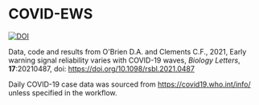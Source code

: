# COVID-EWS
[![DOI](https://zenodo.org/badge/413746237.svg)](https://zenodo.org/badge/latestdoi/413746237)

Data, code and results from O'Brien D.A. and Clements C.F., 2021, Early warning signal reliability varies with COVID-19 waves, *Biology Letters*, **17**:20210487, doi: https://doi.org/10.1098/rsbl.2021.0487

Daily COVID-19 case data was sourced from https://covid19.who.int/info/ unless specified in the workflow.
